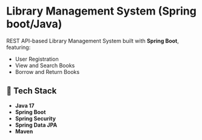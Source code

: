 # Library Management System (Spring boot/Java)

REST API-based Library Management System built with **Spring Boot**, featuring:

- User Registration
- View and Search Books
- Borrow and Return Books

## 🚀 Tech Stack

- **Java 17**
- **Spring Boot**
- **Spring Security**
- **Spring Data JPA**
- **Maven**
